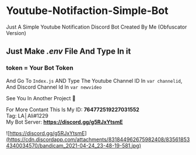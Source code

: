 # Youtube-Notifaction-Simple-Bot
Just A Simple Youtube Notification Discord Bot Created By Me (Obfuscator Version)

## Just Make *.env* File And Type In it 
### token = **Your Bot Token**
  And Go To ```Index.js```
AND Type The Youtube Channel ID In ```var channelid```,
  And Discord Channel Id In ```var newvideo```
  
  See You In Another Project  👋
  
  For More Contant This Is My ID: **764772519227031552**  
  Tag: LA│Ali#1229  
  My Bot Server: **https://discord.gg/g5RJxYtsmE**
  
  
  ![https://discord.gg/g5RJxYtsmE](https://cdn.discordapp.com/attachments/831844962675982408/835618534340034570/bandicam_2021-04-24_23-48-19-581.jpg)
